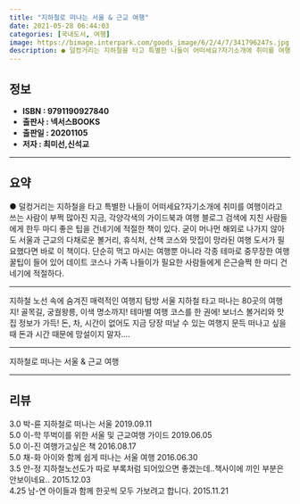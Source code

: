 ```yaml
---
title: "지하철로 떠나는 서울 & 근교 여행"
date: 2021-05-28 06:44:03
categories: [국내도서, 여행]
image: https://bimage.interpark.com/goods_image/6/2/4/7/341796247s.jpg
description: ● 덜컹거리는 지하철을 타고 특별한 나들이 어떠세요?자기소개에 취미를 여행이라고 쓰는 사람이 부쩍 많아진 지금, 각양각색의 가이드북과 여행 블로그 검색에 지친 사람들에게 한두 마디 좋은 팁을 건네기에 적절한 책이 있다. 굳이 머나먼 해외로 나가지 않아도 서울과 근교의 다채로운 볼거리,
---
```


## **정보**

- **ISBN : 9791190927840**
- **출판사 : 넥서스BOOKS**
- **출판일 : 20201105**
- **저자 : 최미선,신석교**

------



## **요약**

●  덜컹거리는 지하철을 타고 특별한 나들이 어떠세요?자기소개에 취미를 여행이라고 쓰는 사람이 부쩍 많아진 지금, 각양각색의 가이드북과 여행 블로그 검색에 지친 사람들에게 한두 마디 좋은 팁을 건네기에 적절한 책이 있다. 굳이 머나먼 해외로 나가지 않아도 서울과 근교의 다채로운 볼거리, 휴식처, 산책 코스와 맛집이 망라된 여행 도서가 필요했다면 바로 이 책이다. 단순히 먹고 마시는 여행뿐 아니라 각종 테마로 중무장한 여행 꿀팁이 들어 있어 데이트 코스나 가족 나들이가 필요한 사람들에게 은근슬쩍 한 마디 건네기에 적절하다.

------

지하철 노선 속에 숨겨진
매력적인 여행지 탐방
 서울 지하철 타고 떠나는 80곳의 여행지!
 골목길, 궁궐왕릉, 이색 명소까지!
 테마별 여행 코스를 한 권에!
 보너스 볼거리와 맛집 정보가 가득!
돈, 차, 시간이 없어도 지금 당장 떠날 수 있는 여행지
문득 떠나고 싶을 때 돈과 시간 때문에 망설이지 말자.... 

------


지하철로 떠나는 서울 & 근교 여행 

------


## **리뷰** 

3.0 박-륜 지하철로 떠나는 서울  2019.09.11 <br/>5.0 이-학 뚜벅이를 위한 서울 및 근교여행 가이드 2019.06.05 <br/>5.0 이-진 여행가고싶은 책 2016.08.17 <br/>5.0 채-화 아이와 함께 쉽게 떠나는 서울 여행  2016.06.30 <br/>3.5 안-정 지하철노선도가 따로 부록처럼 되어있으면 좋겠는데..책사이에 끼인 부분은 안보이네요.. 2015.12.03 <br/>4.25 남-연 아이들과 함께 한곳씩 모두 가보려고 합니다. 2015.11.21 <br/>